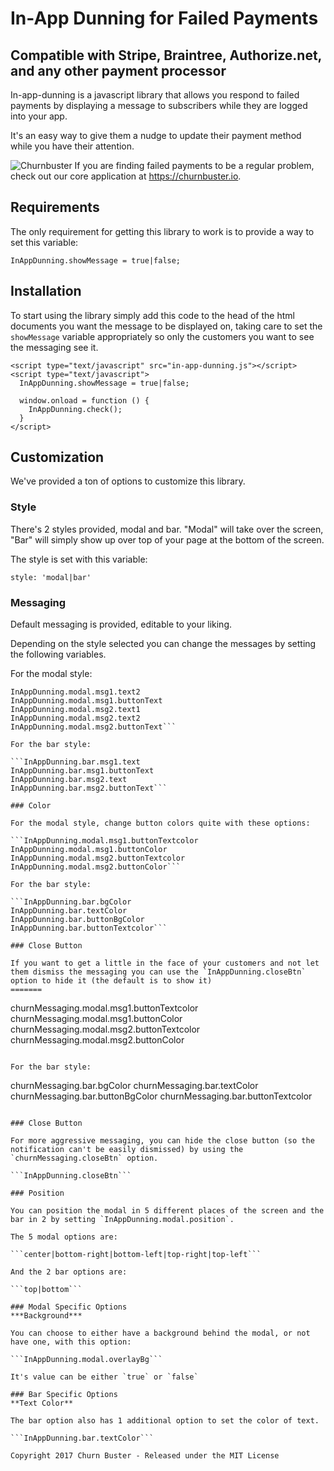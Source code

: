 # In-App Dunning for Failed Payments
## Compatible with Stripe, Braintree, Authorize.net, and any other payment processor

In-app-dunning is a javascript library that allows you respond to failed payments by displaying a message to subscribers while they are logged into your app.

It's an easy way to give them a nudge to update their payment method while you have their attention.

![Churnbuster](https://cloud.githubusercontent.com/assets/472769/26270552/58fa663c-3cc1-11e7-979d-9e6cc0d2a5ca.png)
If you are finding failed payments to be a regular problem, check out our core application at https://churnbuster.io.


## Requirements

The only requirement for getting this library to work is to provide a way to set this variable:

```InAppDunning.showMessage = true|false;```

## Installation

To start using the library simply add this code to the head of the html documents you want the message to be displayed on, taking care to set the `showMessage` variable appropriately so only the customers you want to see the messaging see it.
```
<script type="text/javascript" src="in-app-dunning.js"></script>
<script type="text/javascript">
  InAppDunning.showMessage = true|false;

  window.onload = function () {
    InAppDunning.check();
  }
</script>
```

## Customization

We've provided a ton of options to customize this library.

### Style

There's 2 styles provided, modal and bar. "Modal" will take over the screen, "Bar" will simply show up over top of your page at the bottom of the screen.

The style is set with this variable:

```style: 'modal|bar'```

### Messaging

Default messaging is provided, editable to your liking.

Depending on the style selected you can change the messages by setting the following variables.

For the modal style:

```InAppDunning.modal.msg1.text1
InAppDunning.modal.msg1.text2
InAppDunning.modal.msg1.buttonText
InAppDunning.modal.msg2.text1
InAppDunning.modal.msg2.text2
InAppDunning.modal.msg2.buttonText```

For the bar style:

```InAppDunning.bar.msg1.text
InAppDunning.bar.msg1.buttonText
InAppDunning.bar.msg2.text
InAppDunning.bar.msg2.buttonText```

### Color

For the modal style, change button colors quite with these options:

```InAppDunning.modal.msg1.buttonTextcolor
InAppDunning.modal.msg1.buttonColor
InAppDunning.modal.msg2.buttonTextcolor
InAppDunning.modal.msg2.buttonColor```

For the bar style:

```InAppDunning.bar.bgColor
InAppDunning.bar.textColor
InAppDunning.bar.buttonBgColor
InAppDunning.bar.buttonTextcolor```

### Close Button

If you want to get a little in the face of your customers and not let them dismiss the messaging you can use the `InAppDunning.closeBtn` option to hide it (the default is to show it)
=======
```
churnMessaging.modal.msg1.buttonTextcolor
churnMessaging.modal.msg1.buttonColor
churnMessaging.modal.msg2.buttonTextcolor
churnMessaging.modal.msg2.buttonColor
```

For the bar style:

```
churnMessaging.bar.bgColor
churnMessaging.bar.textColor
churnMessaging.bar.buttonBgColor
churnMessaging.bar.buttonTextcolor
```

### Close Button

For more aggressive messaging, you can hide the close button (so the notification can't be easily dismissed) by using the `churnMessaging.closeBtn` option.

```InAppDunning.closeBtn```

### Position

You can position the modal in 5 different places of the screen and the bar in 2 by setting `InAppDunning.modal.position`.

The 5 modal options are:

```center|bottom-right|bottom-left|top-right|top-left```

And the 2 bar options are:

```top|bottom```

### Modal Specific Options
***Background***

You can choose to either have a background behind the modal, or not have one, with this option:

```InAppDunning.modal.overlayBg```

It's value can be either `true` or `false`

### Bar Specific Options
**Text Color**

The bar option also has 1 additional option to set the color of text.

```InAppDunning.bar.textColor```

Copyright 2017 Churn Buster - Released under the MIT License

